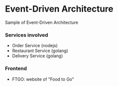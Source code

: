 # Event-Driven Architecture

Sample of Event-Driven Architecture

### Services involved

- Order Service (nodejs)
- Restaurant Service (golang)
- Delivery Service (golang)

### Frontend

- FTGO: website of "Food to Go"
